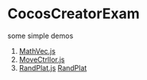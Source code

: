 # CocosCreatorExam
some simple demos

1. [MathVec.js](https://github.com/Saber2pr/CocosCreatorExam/blob/master/PhysicsAreaMoveTest/assets/script/MathVec.js)
2. [MoveCtrllor.js](https://github.com/Saber2pr/CocosCreatorExam/blob/master/PhysicsAreaMoveTest/assets/script/MoveCtrllor.js)
3. [RandPlat.js](https://github.com/Saber2pr/CocosCreatorExam/blob/master/RandPlat/assets/Script/RandPlat.js)   [RandPlat](https://saber2pr.github.io/CocosCreatorExam/RandPlat/build/web-mobile/)
